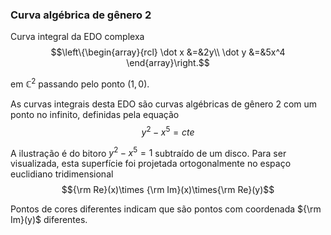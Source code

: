 ### Curva algébrica de gênero 2
Curva integral da EDO complexa
$$\left\{\begin{array}{rcl}
\dot x &=&2y\\
\dot y &=&5x^4
\end{array}\right.$$

em $\mathbb C^2$ passando pelo ponto $(1,0)$.

As curvas integrais desta EDO são curvas algébricas de gênero $2$ com um ponto no infinito, definidas pela equação
$$y^2-x^5=cte$$

A ilustração é do bitoro $y^2-x^5=1$ subtraído de um disco.
Para ser visualizada, esta superfície foi projetada ortogonalmente no espaço euclidiano tridimensional $${\rm Re}(x)\times {\rm Im}(x)\times{\rm Re}(y)$$ 

Pontos de cores diferentes indicam que são pontos com coordenada ${\rm Im}(y)$ diferentes.